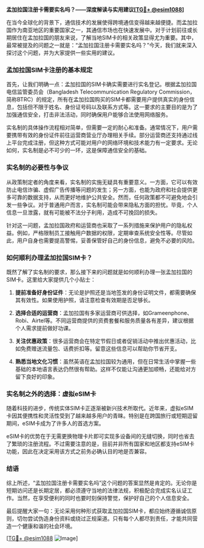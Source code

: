 **孟加拉国注册卡需要实名吗？——深度解读与实用建议[[TG💪+ @esim1088](https://t.me/s/esim1088)]**

在当今全球化的背景下，通信技术的发展使得跨境通信变得越来越便捷。而孟加拉国作为南亚地区的重要国家之一，其通信市场也在快速发展中。对于计划前往或长期居住在孟加拉国的朋友来说，了解当地SIM卡的相关政策显得尤为重要。其中，最常被提及的问题之一就是：“孟加拉国注册卡需要实名吗？”今天，我们就来深入探讨这个问题，并为大家提供一些实用的建议。

### 孟加拉国SIM卡注册的基本规定

首先，让我们明确一点：孟加拉国的SIM卡确实需要进行实名登记。根据孟加拉国电信监管委员会（Bangladesh Telecommunication Regulatory Commission，简称BTRC）的规定，所有在孟加拉国购买的SIM卡都需要用户提供真实的身份信息，包括但不限于姓名、身份证号码以及联系方式等。这一要求的主要目的是为了加强通信安全，打击非法活动，同时确保用户能够合法使用网络服务。

实名制的具体操作流程相对简单，但需要一定的耐心和准备。通常情况下，用户需要携带有效的身份证件前往运营商营业厅办理相关手续。部分运营商还支持通过线上平台完成注册，但这种方式可能对用户的网络环境和技术能力有一定要求。无论如何，实名制是必不可少的一环，这是保障通信安全的基础。

### 实名制的必要性与争议

从政策制定者的角度来看，实名制的实施无疑具有重要意义。一方面，它可以有效防止电信诈骗、虚假广告传播等问题的发生；另一方面，也能为政府和社会提供更多可靠的数据支持，从而更好地维护公共安全。然而，任何政策都不可避免地会引发一些争议。对于普通用户而言，实名制可能会带来隐私方面的担忧。毕竟，个人信息一旦泄露，就有可能被不法分子利用，造成不可挽回的损失。

针对这一问题，孟加拉国政府和运营商也采取了一系列措施来保护用户的隐私权益。例如，严格限制员工接触用户数据的权限，定期审查系统安全性等。尽管如此，用户自身也需要提高警惕，妥善保管好自己的身份信息，避免不必要的风险。

### 如何顺利办理孟加拉国SIM卡？

既然了解了实名制的要求，那么接下来的问题就是如何顺利办理一张孟加拉国的SIM卡。这里给大家提供几个小贴士：

1. **提前准备好身份证件**：无论是护照还是当地签发的身份证明文件，都需要确保其有效性。如果使用护照，请注意检查有效期是否足够长。
   
2. **选择合适的运营商**：孟加拉国有多家运营商可供选择，如Grameenphone、Robi、Airtel等。不同运营商提供的资费套餐和服务质量各有差异，建议根据个人需求提前做好功课。

3. **关注优惠政策**：很多运营商会在特定节假日或者促销活动中推出优惠活动，比如免费赠送流量包、话费折扣等。留意这些信息可以帮助你节省开支。

4. **熟悉当地文化习惯**：虽然英语在孟加拉国较为通用，但在日常生活中掌握一些基础的本地语言表达仍然很有帮助。这样不仅能让沟通更加顺畅，还能给对方留下良好的印象。

### 实名制之外的选择：虚拟eSIM卡

随着科技的进步，传统实体SIM卡正逐渐被新兴技术所取代。近年来，虚拟eSIM卡因其便携性和灵活性受到了越来越多用户的青睐。特别是在跨国旅行或短期逗留期间，eSIM卡成为了许多人的首选方案。

eSIM卡的优势在于无需更换物理卡片即可实现多设备间的无缝切换，同时也省去了繁琐的注册流程。不过需要注意的是，目前并非所有国家和地区都支持eSIM卡功能，因此在决定采用该方式之前务必确认目的地是否兼容。

### 结语

综上所述，“孟加拉国注册卡需要实名吗”这个问题的答案显然是肯定的。无论你是短期访问还是长期定居，都必须遵守当地的法律法规，积极配合完成实名认证工作。当然，在享受便利的同时也要时刻保持警觉，保护好自己的个人信息安全。

最后提醒大家一句：无论采用何种形式获取孟加拉国SIM卡，都应始终遵循诚信原则，切勿尝试伪造身份资料或绕过正规渠道。只有每个人都尽到责任，才能共同营造一个健康和谐的社会环境。

[[TG💪+ @esim1088](https://t.me/s/esim1088) ![Image](https://i.postimg.cc/4NQfJmqS/Snipaste-2025-05-13-00-14-12.png)]